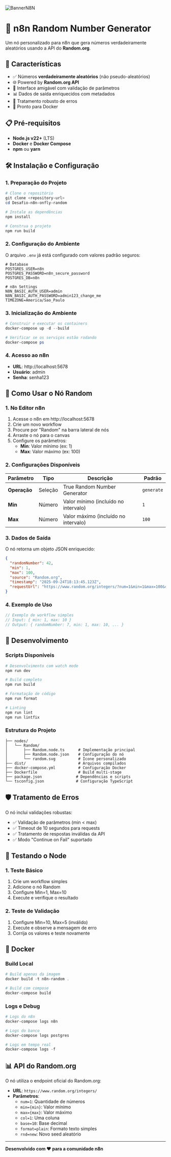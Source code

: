 ![BannerN8N](https://user-images.githubusercontent.com/10284570/173569848-c624317f-42b1-45a6-ab09-f0ea3c247648.png)
# 🎲 n8n Random Number Generator

Um nó personalizado para n8n que gera números verdadeiramente aleatórios usando a API do **Random.org**. 

## 🚀 Características

- ✅ Números **verdadeiramente aleatórios** (não pseudo-aleatórios)
- 🌐 Powered by **Random.org API**
- 🎯 Interface amigável com validação de parâmetros
- 📊 Dados de saída enriquecidos com metadados
- 🔧 Tratamento robusto de erros
- 🐳 Pronto para Docker

## 📋 Pré-requisitos

- **Node.js v22+** (LTS)
- **Docker** e **Docker Compose**
- **npm** ou **yarn**

## 🛠️ Instalação e Configuração

### 1. Preparação do Projeto

```powershell
# Clone o repositório
git clone <repository-url>
cd Desafio-n8n-onfly-random

# Instale as dependências
npm install

# Construa o projeto
npm run build
```

### 2. Configuração do Ambiente

O arquivo `.env` já está configurado com valores padrão seguros:

```env
# Database
POSTGRES_USER=n8n
POSTGRES_PASSWORD=n8n_secure_password
POSTGRES_DB=n8n

# n8n Settings
N8N_BASIC_AUTH_USER=admin
N8N_BASIC_AUTH_PASSWORD=admin123_change_me
TIMEZONE=America/Sao_Paulo
```

### 3. Inicialização do Ambiente

```powershell
# Construir e executar os containers
docker-compose up -d --build

# Verificar se os serviços estão rodando
docker-compose ps
```

### 4. Acesso ao n8n

- **URL**: http://localhost:5678
- **Usuário**: admin
- **Senha**: senha123

## 📖 Como Usar o Nó Random

### 1. No Editor n8n

1. Acesse o n8n em http://localhost:5678
2. Crie um novo workflow
3. Procure por "Random" na barra lateral de nós
4. Arraste o nó para o canvas
5. Configure os parâmetros:
   - **Min**: Valor mínimo (ex: 1)
   - **Max**: Valor máximo (ex: 100)

### 2. Configurações Disponíveis

| Parâmetro | Tipo | Descrição | Padrão |
|-----------|------|-----------|---------|
| **Operação** | Seleção | True Random Number Generator | `generate` |
| **Min** | Número | Valor mínimo (incluído no intervalo) | `1` |
| **Max** | Número | Valor máximo (incluído no intervalo) | `100` |

### 3. Dados de Saída

O nó retorna um objeto JSON enriquecido:

```json
{
  "randomNumber": 42,
  "min": 1,
  "max": 100,
  "source": "Random.org",
  "timestamp": "2025-09-24T18:13:45.123Z",
  "requestUrl": "https://www.random.org/integers/?num=1&min=1&max=100&col=1&base=10&format=plain&rnd=new"
}
```

### 4. Exemplo de Uso

```javascript
// Exemplo de workflow simples
// Input: { min: 1, max: 10 }
// Output: { randomNumber: 7, min: 1, max: 10, ... }
```

## 🔧 Desenvolvimento

### Scripts Disponíveis

```powershell
# Desenvolvimento com watch mode
npm run dev

# Build completo
npm run build

# Formatação de código
npm run format

# Linting
npm run lint
npm run lintfix
```

### Estrutura do Projeto

```
├── nodes/
│   └── Random/
│       ├── Random.node.ts      # Implementação principal
│       ├── Random.node.json    # Configuração do nó
│       └── random.svg          # Ícone personalizado
├── dist/                       # Arquivos compilados
├── docker-compose.yml          # Configuração Docker
├── Dockerfile                  # Build multi-stage
├── package.json               # Dependências e scripts
└── tsconfig.json              # Configuração TypeScript
```

## 🛡️ Tratamento de Erros

O nó inclui validações robustas:

- ✅ Validação de parâmetros (min < max)
- ✅ Timeout de 10 segundos para requests
- ✅ Tratamento de respostas inválidas da API
- ✅ Modo "Continue on Fail" suportado

## 🧪 Testando o Node

### 1. Teste Básico

1. Crie um workflow simples
2. Adicione o nó Random
3. Configure Min=1, Max=10
4. Execute e verifique o resultado

### 2. Teste de Validação

1. Configure Min=10, Max=5 (inválido)
2. Execute e observe a mensagem de erro
3. Corrija os valores e teste novamente

## 🐳 Docker

### Build Local

```powershell
# Build apenas da imagem
docker build -t n8n-random .

# Build com compose
docker-compose build
```

### Logs e Debug

```powershell
# Logs do n8n
docker-compose logs n8n

# Logs do banco
docker-compose logs postgres

# Logs em tempo real
docker-compose logs -f
```

## 📊 API do Random.org

O nó utiliza o endpoint oficial do Random.org:

- **URL**: `https://www.random.org/integers/`
- **Parâmetros**:
  - `num=1`: Quantidade de números
  - `min={min}`: Valor mínimo
  - `max={max}`: Valor máximo
  - `col=1`: Uma coluna
  - `base=10`: Base decimal
  - `format=plain`: Formato texto simples
  - `rnd=new`: Novo seed aleatório

---

**Desenvolvido com ❤️ para a comunidade n8n**